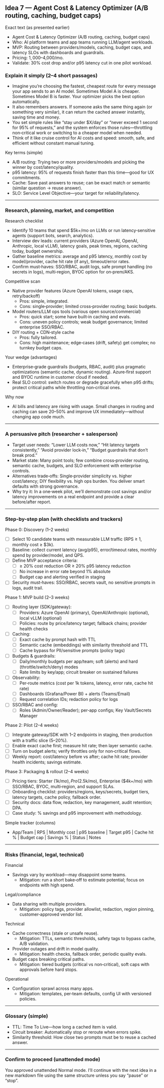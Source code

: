 ## Idea 7 — Agent Cost & Latency Optimizer (A/B routing, caching, budget caps)

Exact text (as presented earlier)

- Agent Cost & Latency Optimizer (A/B routing, caching, budget caps)
- Who: AI platform teams and app teams running LLM/agent workloads.
- MVP: Routing between providers/models, caching, budget caps, and latency SLOs with dashboards and guardrails.
- Pricing: $1,000–$4,000/mo.
- Validate: 30% cost drop and/or p95 latency cut in one pilot workload.

### Explain it simply (2–4 short passages)

- Imagine you’re choosing the fastest, cheapest route for every message your app sends to an AI model. Sometimes Model A is cheaper. Sometimes Model B is faster. Your optimizer picks the best option automatically.
- It also remembers answers. If someone asks the same thing again (or something very similar), it can return the cached answer instantly, saving time and money.
- You set simple rules like “stay under $X/day” or “never exceed 1 second for 95% of requests,” and the system enforces those rules—throttling non‑critical work or switching to a cheaper model when needed.
- Think of it like cruise control for AI costs and speed: smooth, safe, and efficient without constant manual tuning.

Key terms (simple)

- A/B routing: Trying two or more providers/models and picking the winner by cost/latency/quality.
- p95 latency: 95% of requests finish faster than this time—good for UX commitments.
- Cache: Save past answers to reuse; can be exact match or semantic (similar question → reuse answer).
- SLO: Service Level Objective—your target for reliability/latency.

---

### Research, planning, market, and competition

Research checklist

- Identify 10 teams that spend $5k+/mo on LLMs or run latency‑sensitive agents (support bots, search, analytics).
- Interview dev leads: current providers (Azure OpenAI, OpenAI, Anthropic, local vLLM), latency goals, peak times, regions, caching today, budget ownership.
- Gather baseline metrics: average and p95 latency, monthly cost by model/provider, cache hit rate (if any), timeout/error rates.
- Confirm must‑haves: SSO/RBAC, audit logs, safe prompt handling (no secrets in logs), multi‑region, BYOC option for on‑prem/AKS.

Competitive scan

- Native provider features (Azure OpenAI tokens, usage caps, retry/backoff)
  - Pros: simple, integrated.
  - Cons: single‑provider; limited cross‑provider routing; basic budgets.
- Model routers/LLM ops tools (various open source/commercial)
  - Pros: quick start; some have built‑in caching and evals.
  - Cons: uneven policy controls; weak budget governance; limited enterprise SSO/RBAC.
- DIY routing + CDN‑style cache
  - Pros: fully tailored.
  - Cons: high maintenance; edge‑cases (drift, safety) get complex; no turnkey budget caps.

Your wedge (advantages)

- Enterprise‑grade guardrails (budgets, RBAC, audit) plus pragmatic optimizations (semantic cache, dynamic routing). Azure‑first support and BYOC runtime in customer cloud if needed.
- Real SLO control: switch routes or degrade gracefully when p95 drifts; protect critical paths while throttling non‑critical ones.

Why now

- AI bills and latency are rising with usage. Small changes in routing and caching can save 20–50% and improve UX immediately—without changing app code much.

---

### A persuasive pitch (researcher + salesperson)

- Target user needs: “Lower LLM costs now,” “Hit latency targets consistently,” “Avoid provider lock‑in,” “Budget guardrails that don’t break prod.”
- Market state: Many point tools; few combine cross‑provider routing, semantic cache, budgets, and SLO enforcement with enterprise controls.
- Alternatives trade‑offs: Single‑provider simplicity vs. higher cost/latency; DIY flexibility vs. high ops burden. You deliver smart defaults with strong governance.
- Why try it: In a one‑week pilot, we’ll demonstrate cost savings and/or latency improvements on a real endpoint and provide a clear before/after report.

---

### Step-by-step plan (with checklists and trackers)

Phase 0: Discovery (1–2 weeks)

- [ ] Select 10 candidate teams with measurable LLM traffic (RPS ≥ 1, monthly cost ≥ $3k).
- [ ] Baseline: collect current latency (avg/p95), error/timeout rates, monthly spend by provider/model, and QPS.
- [ ] Define MVP acceptance criteria:
  - [ ] ≥ 20% cost reduction OR ≥ 20% p95 latency reduction
  - [ ] No increase in error rate beyond 1% absolute
  - [ ] Budget cap and alerting verified in staging
- [ ] Security must‑haves: SSO/RBAC, secrets vault, no sensitive prompts in logs, audit trail.

Phase 1: MVP build (2–3 weeks)

- [ ] Routing layer (SDK/gateway):
  - [ ] Providers: Azure OpenAI (primary), OpenAI/Anthropic (optional), local vLLM (optional)
  - [ ] Policies: route by price/latency target; fallback chains; provider health checks
- [ ] Caching:
  - [ ] Exact cache by prompt hash with TTL
  - [ ] Semantic cache (embeddings) with similarity threshold and TTL
  - [ ] Cache bypass for PII/sensitive prompts (policy tags)
- [ ] Budgets & guardrails:
  - [ ] Daily/monthly budgets per app/team; soft (alerts) and hard (throttle/switch/deny) modes
  - [ ] Rate limits by key/app; circuit breaker on sustained failures
- [ ] Observability:
  - [ ] Per‑route metrics (cost per 1k tokens, latency, error rate, cache hit rate)
  - [ ] Dashboards (Grafana/Power BI) + alerts (Teams/Email)
  - [ ] Request correlation IDs; redaction policy for logs
- [ ] SSO/RBAC and config:
  - [ ] Roles (Admin/Owner/Reader); per‑app configs; Key Vault/Secrets Manager

Phase 2: Pilot (2–4 weeks)

- [ ] Integrate gateway/SDK with 1–2 endpoints in staging, then production with a traffic slice (5–20%).
- [ ] Enable exact cache first; measure hit rate; then layer semantic cache.
- [ ] Turn on budget alerts; verify throttles only for non‑critical flows.
- [ ] Weekly report: cost/latency before vs after; cache hit rate; provider health incidents; savings estimate.

Phase 3: Packaging & rollout (2–4 weeks)

- [ ] Pricing tiers: Starter ($1k/mo), Pro ($2.5k/mo), Enterprise ($4k+/mo) with SSO/RBAC, BYOC, multi‑region, and support SLAs.
- [ ] Onboarding checklist: providers/regions, keys/secrets, budget tiers, latency targets, cache policy, fallback order.
- [ ] Security docs: data flow, redaction, key management, audit retention; DPA.
- [ ] Case study: % savings and p95 improvement with methodology.

Simple tracker (columns)

- App/Team | RPS | Monthly cost | p95 baseline | Target p95 | Cache hit % | Budget cap | Savings % | Status | Notes

---

### Risks (financial, legal, technical)

Financial

- Savings vary by workload—may disappoint some teams.
  - Mitigation: run a short bake‑off to estimate potential; focus on endpoints with high spend.

Legal/compliance

- Data sharing with multiple providers.
  - Mitigation: policy tags, provider allowlist, redaction, region pinning, customer‑approved vendor list.

Technical

- Cache correctness (stale or unsafe reuse).
  - Mitigation: TTLs, semantic thresholds, safety tags to bypass cache, A/B validation.
- Provider outages and drift in model quality.
  - Mitigation: health checks, fallback order, periodic quality evals.
- Budget caps breaking critical paths.
  - Mitigation: tiered budgets (critical vs non‑critical), soft caps with approvals before hard stops.

Operational

- Configuration sprawl across many apps.
  - Mitigation: templates, per‑team defaults, config UI with versioned policies.

---

### Glossary (simple)

- TTL: Time To Live—how long a cached item is valid.
- Circuit breaker: Automatically stop or reroute when errors spike.
- Similarity threshold: How close two prompts must be to reuse a cached answer.

---

### Confirm to proceed (unattended mode)

You approved unattended Normal mode. I’ll continue with the next idea in a new markdown file using the same structure unless you say “pause” or “stop”.
